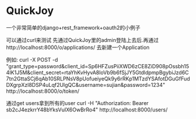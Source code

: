 # QuickJoy

一个非常简单的django+rest_framework+oauth2的小例子

可以通过curl来测试
先通过QuickJoy里的admin登陆上去后.再通过http://localhost:8000/o/applications/ 去新建一个Application

例如:
curl -X POST -d "grant_type=password&client_id=Sp6HFZusPiiXWD6zCE8ZiD908pOssbh154IK1J5M&client_secret=rtaYhKvHyvA8loVb9b6fSjJY5GtdldpmpBgybiJzd6C7tn2GttaSCj6qAb10SRLPNsV8pUofueiyeQk9y6rRKp1MTzdYSAfotDGuGfFudDXgrpXzl8DSP4uLqf2UlgQC&username=sujian&password=1234" http://localhost:8000/o/token/

通过get users拿到所有的user
curl -H "Authorization: Bearer sb2cJ4ezkrrY48bYksVuIX6OwBrRo4" http://localhost:8000/users/
